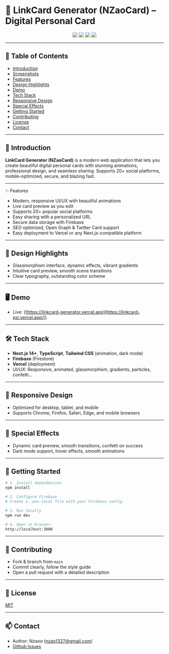 # 🌟 LinkCard Generator (NZaoCard) – Digital Personal Card

<p align="center">
  <img src="https://img.shields.io/github/stars/nzaoo/linkcard_generator?style=for-the-badge" />
  <img src="https://img.shields.io/github/issues/nzaoo/linkcard_generator?style=for-the-badge" />
  <img src="https://img.shields.io/github/license/nzaoo/linkcard_generator?style=for-the-badge" />
  <img src="https://img.shields.io/github/last-commit/nzaoo/linkcard_generator?style=for-the-badge" />
</p>

---

## 📑 Table of Contents

- [Introduction](#introduction)
- [Screenshots](#screenshots)
- [Features](#features)
- [Design Highlights](#design-highlights)
- [Demo](#demo)
- [Tech Stack](#tech-stack)
- [Responsive Design](#responsive-design)
- [Special Effects](#special-effects)
- [Getting Started](#getting-started)
- [Contributing](#contributing)
- [License](#license)
- [Contact](#contact)

---

## 🚀 Introduction

**LinkCard Generator (NZaoCard)** is a modern web application that lets you create beautiful digital personal cards with stunning animations, professional design, and seamless sharing. Supports 20+ social platforms, mobile-optimized, secure, and blazing fast.

---
✨ Features

- Modern, responsive UI/UX with beautiful animations
- Live card preview as you edit
- Supports 20+ popular social platforms
- Easy sharing with a personalized URL
- Secure data storage with Firebase
- SEO optimized, Open Graph & Twitter Card support
- Easy deployment to Vercel or any Next.js-compatible platform

---

## 🎨 Design Highlights

- Glassmorphism interface, dynamic effects, vibrant gradients
- Intuitive card preview, smooth scene transitions
- Clear typography, outstanding color scheme

---

## 🖥️ Demo

- Live: ([https://linkcard-generator.vercel.app](https://linkcard-psi.vercel.app/))

---

## 🛠️ Tech Stack

- **Next.js 14+**, **TypeScript**, **Tailwind CSS** (animation, dark mode)
- **Firebase** (Firestore)
- **Vercel** (deployment)
- UI/UX: Responsive, animated, glassmorphism, gradients, particles, confetti...

---

## 📱 Responsive Design

- Optimized for desktop, tablet, and mobile
- Supports Chrome, Firefox, Safari, Edge, and mobile browsers

---

## 🌌 Special Effects

- Dynamic card preview, smooth transitions, confetti on success
- Dark mode support, hover effects, smooth animations

---

## 📝 Getting Started

```bash
# 1. Install dependencies
npm install

# 2. Configure Firebase
# Create a .env.local file with your Firebase config

# 3. Run locally
npm run dev

# 4. Open in browser:
http://localhost:3000
```

---

## 🤝 Contributing

- Fork & branch from `main`
- Commit clearly, follow the style guide
- Open a pull request with a detailed description

---

## 📄 License

[MIT](LICENSE)

---

## 📫 Contact

- Author: Nzaoo (nzao1327@gmail.com)
- [Github Issues](https://github.com/nzaoo/linkcard_generator/issues)
